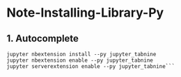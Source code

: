 # Note-Installing-Library-Py

## 1. Autocomplete 
```pip3 install jupyter-tabnine
jupyter nbextension install --py jupyter_tabnine
jupyter nbextension enable --py jupyter_tabnine
jupyter serverextension enable --py jupyter_tabnine```
